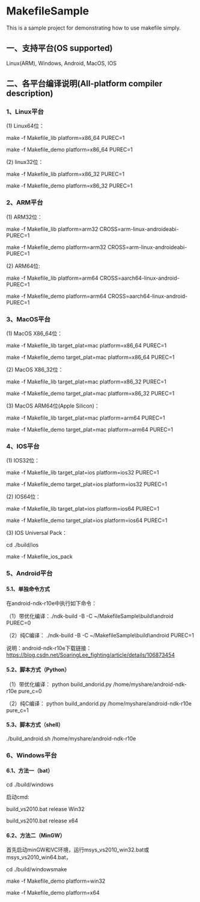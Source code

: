  # MakefileSample
This is a sample project for demonstrating how to use makefile simply.

## 一、支持平台(OS supported)
Linux(ARM), Windows, Android, MacOS, IOS

## 二、各平台编译说明(All-platform compiler description)

### 1、Linux平台
(1) Linux64位： 

make -f Makefile_lib platform=x86_64 PUREC=1

make -f Makefile_demo platform=x86_64 PUREC=1

(2) linux32位： 

make -f Makefile_lib platform=x86_32 PUREC=1

make -f Makefile_demo platform=x86_32 PUREC=1

### 2、ARM平台
(1) ARM32位：

make -f Makefile_lib platform=arm32  CROSS=arm-linux-androideabi- PUREC=1

make -f Makefile_demo platform=arm32  CROSS=arm-linux-androideabi- PUREC=1

(2) ARM64位:

make -f Makefile_lib platform=arm64   CROSS=aarch64-linux-android- PUREC=1

make -f Makefile_demo platform=arm64  CROSS=aarch64-linux-android- PUREC=1

### 3、MacOS平台
(1) MacOS X86_64位：

make -f Makefile_lib target_plat=mac platform=x86_64 PUREC=1

make -f Makefile_demo target_plat=mac platform=x86_64 PUREC=1

(2) MacOS X86_32位：

make -f Makefile_lib target_plat=mac platform=x86_32 PUREC=1

make -f Makefile_demo target_plat=mac platform=x86_32 PUREC=1

(3) MacOS ARM64位(Apple Silicon)：

make -f Makefile_lib target_plat=mac platform=arm64 PUREC=1

make -f Makefile_demo target_plat=mac platform=arm64 PUREC=1

### 4、IOS平台
(1) IOS32位：

make -f Makefile_lib target_plat=ios platform=ios32 PUREC=1

make -f Makefile_demo target_plat=ios platform=ios32  PUREC=1

(2) IOS64位：

make -f Makefile_lib target_plat=ios platform=ios64  PUREC=1

make -f Makefile_demo target_plat=ios platform=ios64  PUREC=1

(3) IOS Universal Pack：

cd ./build/ios

make -f Makefile_ios_pack

### 5、Android平台

#### 5.1、单独命令方式
在android-ndk-r10e中执行如下命令：

（1）带优化编译：./ndk-build -B  -C ~/MakefileSample\build\android  PUREC=0

（2）纯C编译： 	./ndk-build -B  -C ~/MakefileSample\build\android PUREC=1

说明：android-ndk-r10e下载链接：https://blog.csdn.net/SoaringLee_fighting/article/details/106873454

#### 5.2、脚本方式（Python）
（1）带优化编译： python build_andorid.py  /home/myshare/android-ndk-r10e  pure_c=0

（2）纯C编译：	 python build_andorid.py  /home/myshare/android-ndk-r10e  pure_c=1


#### 5.3、脚本方式（shell） 
./build_android.sh /home/myshare/android-ndk-r10e


### 6、Windows平台

#### 6.1、方法一（bat）
cd ./build/windows

启动cmd:

build_vs2010.bat release Win32

build_vs2010.bat release x64

#### 6.2、方法二（MinGW）

首先启动minGW和VC环境，运行msys_vs2010_win32.bat或msys_vs2010_win64.bat，

cd ./build/windowsmake

make -f Makefile_demo platform=win32

make -f Makefile_demo platform=x64

